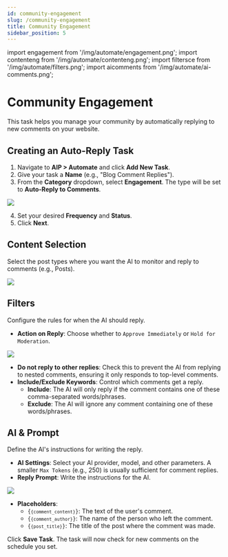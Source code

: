 ```yaml
---
id: community-engagement
slug: /community-engagement
title: Community Engagement
sidebar_position: 5
---
```


import engagement from '/img/automate/engagement.png';
import contenteng from '/img/automate/contenteng.png';
import filtersce from '/img/automate/filters.png';
import aicomments from '/img/automate/ai-comments.png';

# Community Engagement

This task helps you manage your community by automatically replying to new comments on your website.

## Creating an Auto-Reply Task

1.  Navigate to **AIP > Automate** and click **Add New Task**.
2.  Give your task a **Name** (e.g., "Blog Comment Replies").
3.  From the **Category** dropdown, select **Engagement**. The type will be set to **Auto-Reply to Comments**.

<img src={engagement} />

4.  Set your desired **Frequency** and **Status**.
5.  Click **Next**.

## Content Selection

Select the post types where you want the AI to monitor and reply to comments (e.g., Posts).

<img src={contenteng} />

## Filters

Configure the rules for when the AI should reply.

- **Action on Reply**: Choose whether to `Approve Immediately` or `Hold for Moderation`.

<img src={filtersce} />

- **Do not reply to other replies**: Check this to prevent the AI from replying to nested comments, ensuring it only responds to top-level comments.
- **Include/Exclude Keywords**: Control which comments get a reply.
    - **Include**: The AI will only reply if the comment contains one of these comma-separated words/phrases.
    - **Exclude**: The AI will ignore any comment containing one of these words/phrases.

## AI & Prompt

Define the AI's instructions for writing the reply.

- **AI Settings**: Select your AI provider, model, and other parameters. A smaller `Max Tokens` (e.g., 250) is usually sufficient for comment replies.
- **Reply Prompt**: Write the instructions for the AI.

<img src={aicomments} />

- **Placeholders**: 
    - <code>{`{comment_content}`}</code>: The text of the user's comment.
    - <code>{`{comment_author}`}</code>: The name of the person who left the comment.
    - <code>{`{post_title}`}</code>: The title of the post where the comment was made.

Click **Save Task**. The task will now check for new comments on the schedule you set.